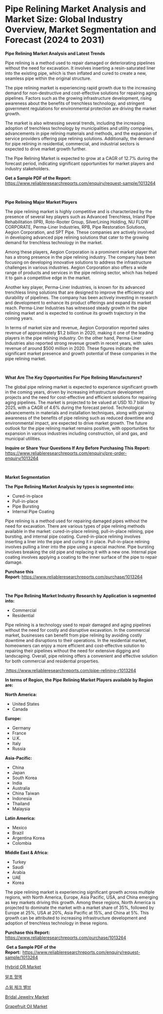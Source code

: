 <p><h1>Pipe Relining Market Analysis and Market Size: Global Industry Overview, Market Segmentation and Forecast (2024 to 2031)</h1></p><p><strong>Pipe Relining Market Analysis and Latest Trends</strong></p>
<p><p>Pipe relining is a method used to repair damaged or deteriorating pipelines without the need for excavation. It involves inserting a resin-saturated liner into the existing pipe, which is then inflated and cured to create a new, seamless pipe within the original structure.</p><p>The pipe relining market is experiencing rapid growth due to the increasing demand for non-destructive and cost-effective solutions for repairing aging pipelines. Factors such as the growing infrastructure development, rising awareness about the benefits of trenchless technology, and stringent government regulations for environmental protection are driving the market growth.</p><p>The market is also witnessing several trends, including the increasing adoption of trenchless technology by municipalities and utility companies, advancements in pipe relining materials and methods, and the expansion of service providers offering pipe relining solutions. Additionally, the demand for pipe relining in residential, commercial, and industrial sectors is expected to drive market growth further.</p><p>The Pipe Relining Market is expected to grow at a CAGR of 12.7% during the forecast period, indicating significant opportunities for market players and industry stakeholders.</p></p>
<p><strong>Get a Sample PDF of the Report:&nbsp;</strong> <a href="https://www.reliableresearchreports.com/enquiry/request-sample/1013264">https://www.reliableresearchreports.com/enquiry/request-sample/1013264</a></p>
<p>&nbsp;</p>
<p><strong>Pipe Relining Major Market Players</strong></p>
<p><p>The pipe relining market is highly competitive and is characterized by the presence of several key players such as Advanced Trenchless, Inland Pipe Rehabilitation (IPR), Roto-Rooter Group, SilverLining Holding, NU FLOW CORPORATE, Perma-Liner Industries, RPB, Pipe Restoration Solutions, Aegion Corporation, and SPT Pipe. These companies are actively involved in developing advanced pipe relining solutions that cater to the growing demand for trenchless technology in the market.</p><p>Among these players, Aegion Corporation is a prominent market player that has a strong presence in the pipe relining industry. The company has been focusing on developing innovative solutions to address the infrastructure challenges in various industries. Aegion Corporation also offers a wide range of products and services in the pipe relining sector, which has helped it to gain a competitive edge in the market.</p><p>Another key player, Perma-Liner Industries, is known for its advanced trenchless lining solutions that are designed to improve the efficiency and durability of pipelines. The company has been actively investing in research and development to enhance its product offerings and expand its market reach. Perma-Liner Industries has witnessed steady growth in the pipe relining market and is expected to continue its growth trajectory in the coming years.</p><p>In terms of market size and revenue, Aegion Corporation reported sales revenue of approximately $1.2 billion in 2020, making it one of the leading players in the pipe relining industry. On the other hand, Perma-Liner Industries also reported strong revenue growth in recent years, with sales revenue of around $500 million in 2020. These figures indicate the significant market presence and growth potential of these companies in the pipe relining market.</p></p>
<p>&nbsp;</p>
<p><strong>What Are The Key Opportunities For Pipe Relining Manufacturers?</strong></p>
<p><p>The global pipe relining market is expected to experience significant growth in the coming years, driven by increasing infrastructure development projects and the need for cost-effective and efficient solutions for repairing aging pipelines. The market is projected to be valued at USD 10.7 billion by 2025, with a CAGR of 4.6% during the forecast period. Technological advancements in materials and installation techniques, along with growing awareness of the benefits of pipe relining such as reduced downtime and environmental impact, are expected to drive market growth. The future outlook for the pipe relining market remains positive, with opportunities for expansion in various industries including construction, oil and gas, and municipal utilities.</p></p>
<p><strong>Inquire or Share Your Questions If Any Before Purchasing This Report:</strong> <a href="https://www.reliableresearchreports.com/enquiry/pre-order-enquiry/1013264">https://www.reliableresearchreports.com/enquiry/pre-order-enquiry/1013264</a></p>
<p>&nbsp;</p>
<p><strong>Market Segmentation</strong></p>
<p><strong>The Pipe Relining Market Analysis by types is segmented into:</strong></p>
<p><ul><li>Cured-in-place</li><li>Pull-in-place</li><li>Pipe Bursting</li><li>Internal Pipe Coating</li></ul></p>
<p><p>Pipe relining is a method used for repairing damaged pipes without the need for excavation. There are various types of pipe relining methods available in the market: cured-in-place relining, pull-in-place relining, pipe bursting, and internal pipe coating. Cured-in-place relining involves inserting a liner into the pipe and curing it in place. Pull-in-place relining involves pulling a liner into the pipe using a special machine. Pipe bursting involves breaking the old pipe and replacing it with a new one. Internal pipe coating involves applying a coating to the inner surface of the pipe to repair damage.</p></p>
<p><strong>Purchase this Report:&nbsp;</strong><a href="https://www.reliableresearchreports.com/purchase/1013264">https://www.reliableresearchreports.com/purchase/1013264</a></p>
<p>&nbsp;</p>
<p><strong>The Pipe Relining Market Industry Research by Application is segmented into:</strong></p>
<p><ul><li>Commercial</li><li>Residential</li></ul></p>
<p><p>Pipe relining is a technology used to repair damaged and aging pipelines without the need for costly and disruptive excavation. In the commercial market, businesses can benefit from pipe relining by avoiding costly downtime and disruptions to their operations. In the residential market, homeowners can enjoy a more efficient and cost-effective solution to repairing their pipelines without the need for extensive digging and landscaping. Overall, pipe relining offers a convenient and effective solution for both commercial and residential properties.</p></p>
<p><a href="https://www.reliableresearchreports.com/pipe-relining-r1013264">&nbsp;https://www.reliableresearchreports.com/pipe-relining-r1013264</a></p>
<p><strong>In terms of Region, the Pipe Relining Market Players available by Region are:</strong></p>
<p>
    <p> <strong> North America: </strong>
        <ul>
            <li>United States</li>
            <li>Canada</li>
        </ul>
        </p> 
    <p> <strong> Europe: </strong>
        <ul>
            <li>Germany</li>
            <li>France</li>
            <li>U.K.</li>
            <li>Italy</li>
            <li>Russia</li>
        </ul>
        </p> 
    <p> <strong> Asia-Pacific: </strong>
        <ul>
            <li>China</li>
            <li>Japan</li>
            <li>South Korea</li>
            <li>India</li>
            <li>Australia</li>
            <li>China Taiwan</li>
            <li>Indonesia</li>
            <li>Thailand</li>
            <li>Malaysia</li>
        </ul>
        </p> 
    <p> <strong> Latin America: </strong>
        <ul>
            <li>Mexico</li>
            <li>Brazil</li>
            <li>Argentina Korea</li>
            <li>Colombia</li>
        </ul>
        </p> 
    <p> <strong> Middle East & Africa: </strong>
        <ul>
            <li>Turkey</li>
            <li>Saudi</li>
            <li>Arabia</li>
            <li>UAE</li>
            <li>Korea</li>
        </ul>
    </p>
    </p>
<p><p>The pipe relining market is experiencing significant growth across multiple regions, with North America, Europe, Asia Pacific, USA, and China emerging as key markets driving this growth. Among these regions, North America is projected to dominate the market with a market share of 35%, followed by Europe at 25%, USA at 20%, Asia Pacific at 15%, and China at 5%. This growth can be attributed to increasing infrastructure development and adoption of trenchless technology in these regions.</p></p>
<p><strong>Purchase this Report: </strong><a href="https://www.reliableresearchreports.com/purchase/1013264">https://www.reliableresearchreports.com/purchase/1013264</a></p>
<p>&nbsp;<strong>Get a Sample PDF of the Report:&nbsp;&nbsp;</strong><a href="https://www.reliableresearchreports.com/enquiry/request-sample/1013264">https://www.reliableresearchreports.com/enquiry/request-sample/1013264</a></p>
<p><strong></strong></p>
<p><p><a href="https://github.com/timeliteaut/Market-Research-Report-List-2/blob/main/hybrid-or-market.md">Hybrid OR Market</a></p><p><a href="https://medium.com/@wheelgg5674537/%EB%A7%90%EA%B4%84%EB%9F%89%EC%9D%B4-%ED%98%88%EC%95%A1-%EC%8B%9C%EC%9E%A5-%EA%B7%9C%EB%AA%A8-%EC%8B%9C%EC%9E%A5-%EC%A0%84%EB%A7%9D-%EB%B0%8F-%EC%8B%9C%EC%9E%A5-%EC%98%88%EC%B8%A1-2024%EB%85%84%EB%B6%80%ED%84%B0-2031%EB%85%84%EA%B9%8C%EC%A7%80-bc84438969f4">말초 혈액</a></p><p><a href="https://github.com/durgin521/Market-Research-Report-List-1/blob/main/194909251558.md">스윙 체크 밸브</a></p><p><a href="https://github.com/seekum/Market-Research-Report-List-2/blob/main/bridal-jewelry-market.md">Bridal Jewelry Market</a></p><p><a href="https://www.linkedin.com/pulse/grapefruit-oil-market-comprehensive-assessment-type-application-hwpzf?trackingId=824ixmy4CcmpnvP6NsNKWg%3D%3D">Grapefruit Oil Market</a></p></p>